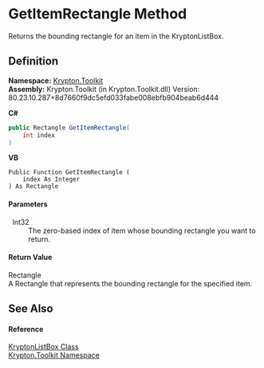 # GetItemRectangle Method


Returns the bounding rectangle for an item in the KryptonListBox.



## Definition
**Namespace:** <a href="79d2eac2-21f4-54ff-7552-b20c33c30600.md">Krypton.Toolkit</a>  
**Assembly:** Krypton.Toolkit (in Krypton.Toolkit.dll) Version: 80.23.10.287+8d7660f9dc5efd033fabe008ebfb904beab6d444

**C#**
``` C#
public Rectangle GetItemRectangle(
	int index
)
```
**VB**
``` VB
Public Function GetItemRectangle ( 
	index As Integer
) As Rectangle
```



#### Parameters
<dl><dt>  Int32</dt><dd>The zero-based index of item whose bounding rectangle you want to return.</dd></dl>

#### Return Value
Rectangle  
A Rectangle that represents the bounding rectangle for the specified item.

## See Also


#### Reference
<a href="34d189d7-24ac-ce5b-4fff-cda88ff9e2aa.md">KryptonListBox Class</a>  
<a href="79d2eac2-21f4-54ff-7552-b20c33c30600.md">Krypton.Toolkit Namespace</a>  
